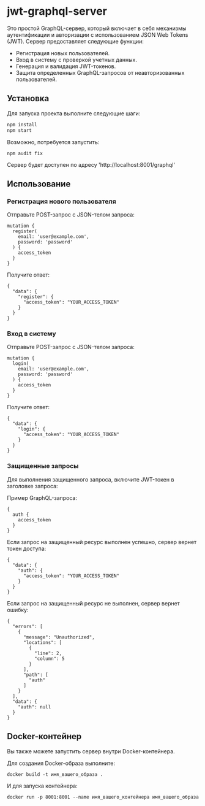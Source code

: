 # jwt-graphql-server

Это простой GraphQL-сервер, который включает в себя механизмы аутентификации и авторизации с использованием JSON Web Tokens (JWT). Сервер предоставляет следующие функции:

- Регистрация новых пользователей.
- Вход в систему с проверкой учетных данных.
- Генерация и валидация JWT-токенов.
- Защита определенных GraphQL-запросов от неавторизованных пользователей.

## Установка

Для запуска проекта выполните следующие шаги:

```bash
npm install
npm start
```

Возможно, потребуется запустить:

```
npm audit fix
```

Сервер будет доступен по адресу 'http://localhost:8001/graphql'

## Использование

### Регистрация нового пользователя

Отправьте POST-запрос с JSON-телом запроса:

```
mutation { 
  register(
    email: 'user@example.com', 
    password: 'password'
  ) { 
    access_token 
  } 
}
```

Получите ответ:

```
{
  "data": {
    "register": {
      "access_token": "YOUR_ACCESS_TOKEN"
    }
  }
}
```

### Вход в систему

Отправьте POST-запрос с JSON-телом запроса:

```
mutation {
  login(
    email: 'user@example.com',
    password: 'password'
  ) {
    access_token
  }
}
```

Получите ответ:

```
{
  "data": {
    "login": {
      "access_token": "YOUR_ACCESS_TOKEN"
    }
  }
}
```

### Защищенные запросы

Для выполнения защищенного запроса, включите JWT-токен в заголовке запроса:

Пример GraphQL-запроса:

```
{
  auth {
    access_token
  }
}
```

Если запрос на защищенный ресурс выполнен успешно, сервер вернет токен доступа:

```
{
  "data": {
    "auth": {
      "access_token": "YOUR_ACCESS_TOKEN"
    }
  }
}
```

Если запрос на защищенный ресурс не выполнен, сервер вернет ошибку:

```
{
  "errors": [
    {
      "message": "Unauthorized",
      "locations": [
        {
          "line": 2,
          "column": 5
        }
      ],
      "path": [
        "auth"
      ]
    }
  ],
  "data": {
    "auth": null
  }
}
```

## Docker-контейнер

Вы также можете запустить сервер внутри Docker-контейнера.

Для создания Docker-образа выполните:

```
docker build -t имя_вашего_образа .
```

И для запуска контейнера:

```
docker run -p 8001:8001 --name имя_вашего_контейнера имя_вашего_образа
```
